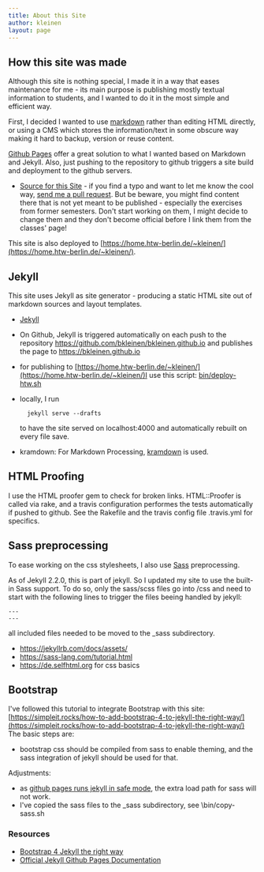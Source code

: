 ```yaml
---
title: About this Site
author: kleinen
layout: page
---
```


## How this site was made

Although this site is nothing special, I made it in a way that eases maintenance for me - its main purpose is publishing mostly textual information to students, and I wanted to do it in the most simple and efficient way.

First, I decided I wanted to use [markdown](https://daringfireball.net/projects/markdown/) rather than editing HTML directly, or using a CMS which stores the information/text in some obscure way making it hard to backup, version or reuse content.

[Github Pages](https://pages.github.com/) offer a great solution to what I wanted based on Markdown and Jekyll. Also, just pushing to the repository to github triggers a site build and deployment to the github servers.

* [Source for this Site](https://github.com/bkleinen/bkleinen.github.io) - if you find a typo and want to let me know the cool way, [send me a pull request](https://help.github.com/articles/creating-a-pull-request/). But be beware, you might find content there that is not yet meant to be published - especially the exercises from former semesters. Don't start working on them, I might decide to change them and they don't become official before I link them from the classes' page!


This site is also deployed to [https://home.htw-berlin.de/~kleinen/](https://home.htw-berlin.de/~kleinen/).

## Jekyll

This site uses Jekyll as site generator - producing a static HTML site out of markdown sources
and layout templates.

* [Jekyll](https://jekyllrb.com/)

* On Github, Jekyll is triggered automatically on each push to the repository
https://github.com/bkleinen/bkleinen.github.io and publishes the page to
https://bkleinen.github.io
* for publishing to [https://home.htw-berlin.de/~kleinen/](https://home.htw-berlin.de/~kleinen/)I use this script: [bin/deploy-htw.sh](https://github.com/bkleinen/bkleinen.github.io/blob/master/bin/deploy-htw.sh)
* locally, I run

        jekyll serve --drafts
  to have the site served on localhost:4000 and automatically rebuilt on every file save.

* kramdown: For Markdown Processing, [kramdown](https://kramdown.gettalong.org/) is used.

## HTML Proofing

I use the HTML proofer gem to check for broken links. HTML::Proofer is called via
rake, and a travis configuration performes the tests automatically if pushed to
github. See the Rakefile and the travis config file .travis.yml for specifics.

## Sass preprocessing

To ease working on the css stylesheets, I also use [Sass](https://sass-lang.com/) preprocessing.

As of Jekyll 2.2.0, this is part of jekyll. So I updated my site to use the built-in Sass support. To do so, only the sass/scss files go into /css and need to start with the following lines to trigger the files beeing handled by jekyll:

    ---
    ---

all included files needed to be moved to the \_sass subdirectory.

* https://jekyllrb.com/docs/assets/
* https://sass-lang.com/tutorial.html
* https://de.selfhtml.org for css basics


## Bootstrap

I've followed this tutorial to integrate Bootstrap with this site:
[https://simpleit.rocks/how-to-add-bootstrap-4-to-jekyll-the-right-way/](https://simpleit.rocks/how-to-add-bootstrap-4-to-jekyll-the-right-way/)
The basic steps are:
* bootstrap css should be compiled from sass to enable theming, and the sass integration of jekyll should be used for that.

Adjustments:
* as [github pages runs jekyll in safe mode](https://jekyllrb.com/docs/github-pages/), the extra load path for sass will not work.
* I've copied the sass files to the \_sass subdirectory, see \bin/copy-sass.sh

### Resources

* [Bootstrap 4 Jekyll the right way](https://simpleit.rocks/how-to-add-bootstrap-4-to-jekyll-the-right-way/)
* [Official Jekyll Github Pages Documentation](https://jekyllrb.com/docs/github-pages/)
